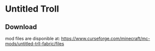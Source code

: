 # Untitled Troll

## Download

mod files are disponible at: https://www.curseforge.com/minecraft/mc-mods/untitled-trll-fabric/files
